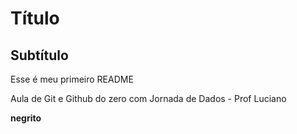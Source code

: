 # Título

## Subtítulo

Esse é meu primeiro README

Aula de Git e Github do zero com Jornada de Dados - Prof Luciano

**negrito**